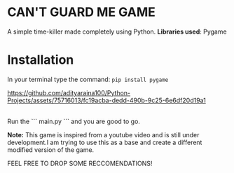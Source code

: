 # CAN'T GUARD ME GAME
A simple time-killer made completely using Python.
**Libraries used**: Pygame

# Installation
In your terminal type the command:
``` pip install pygame ```
<br>


https://github.com/adityaraina100/Python-Projects/assets/75716013/fc19acba-dedd-490b-9c25-6e6df20d19a1


</br>
Run the ``` main.py ``` and you are good to go.

**Note:** This game is inspired from a youtube video and is still under development.I am trying to use this as a base and create a different modified version of the game.


FEEL FREE TO DROP SOME RECCOMENDATIONS!
